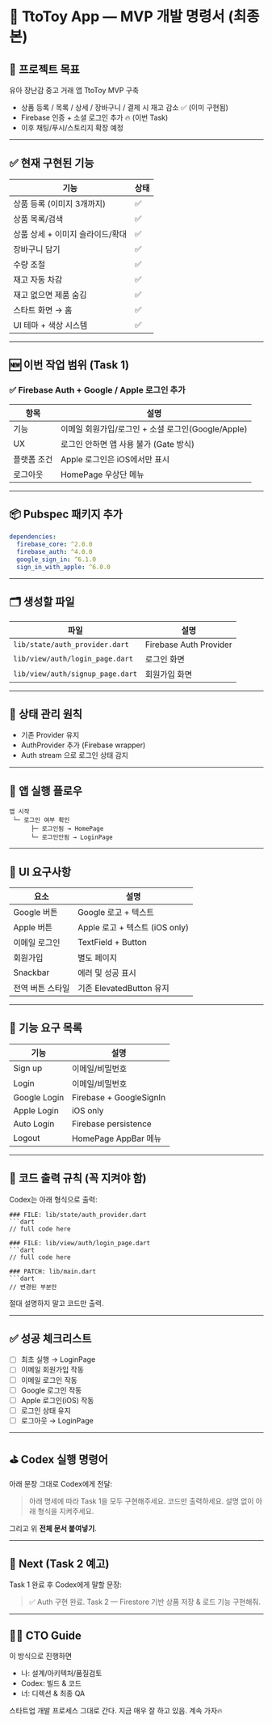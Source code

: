 # 🚀 TtoToy App — MVP 개발 명령서 (최종본)

## 🎯 프로젝트 목표

유아 장난감 중고 거래 앱 TtoToy MVP 구축

* 상품 등록 / 목록 / 상세 / 장바구니 / 결제 시 재고 감소 ✅ (이미 구현됨)
* Firebase 인증 + 소셜 로그인 추가 🔥 (이번 Task)
* 이후 채팅/푸시/스토리지 확장 예정

---

## ✅ 현재 구현된 기능

| 기능                  | 상태 |
| ------------------- | -- |
| 상품 등록 (이미지 3개까지)    | ✅  |
| 상품 목록/검색            | ✅  |
| 상품 상세 + 이미지 슬라이드/확대 | ✅  |
| 장바구니 담기             | ✅  |
| 수량 조절               | ✅  |
| 재고 자동 차감            | ✅  |
| 재고 없으면 제품 숨김        | ✅  |
| 스타트 화면 → 홈          | ✅  |
| UI 테마 + 색상 시스템      | ✅  |

---

## 🆕 이번 작업 범위 (Task 1)

### ✅ Firebase Auth + Google / Apple 로그인 추가

| 항목     | 설명                                  |
| ------ | ----------------------------------- |
| 기능     | 이메일 회원가입/로그인 + 소셜 로그인(Google/Apple) |
| UX     | 로그인 안하면 앱 사용 불가 (Gate 방식)           |
| 플랫폼 조건 | Apple 로그인은 iOS에서만 표시                |
| 로그아웃   | HomePage 우상단 메뉴                     |

---

## 📦 Pubspec 패키지 추가

```yaml
dependencies:
  firebase_core: ^2.0.0
  firebase_auth: ^4.0.0
  google_sign_in: ^6.1.0
  sign_in_with_apple: ^6.0.0
```

---

## 🗂 생성할 파일

| 파일                               | 설명                     |
| -------------------------------- | ---------------------- |
| `lib/state/auth_provider.dart`   | Firebase Auth Provider |
| `lib/view/auth/login_page.dart`  | 로그인 화면                 |
| `lib/view/auth/signup_page.dart` | 회원가입 화면                |

---

## 🧠 상태 관리 원칙

* 기존 Provider 유지
* AuthProvider 추가 (Firebase wrapper)
* Auth stream 으로 로그인 상태 감지

---

## 🚦 앱 실행 플로우

```
앱 시작
 └─ 로그인 여부 확인
      ├─ 로그인됨 → HomePage
      └─ 로그인안됨 → LoginPage
```

---

## 🎨 UI 요구사항

| 요소        | 설명                        |
| --------- | ------------------------- |
| Google 버튼 | Google 로고 + 텍스트           |
| Apple 버튼  | Apple 로고 + 텍스트 (iOS only) |
| 이메일 로그인   | TextField + Button        |
| 회원가입      | 별도 페이지                    |
| Snackbar  | 에러 및 성공 표시                |
| 전역 버튼 스타일 | 기존 ElevatedButton 유지      |

---

## 🧩 기능 요구 목록

| 기능           | 설명                      |
| ------------ | ----------------------- |
| Sign up      | 이메일/비밀번호                |
| Login        | 이메일/비밀번호                |
| Google Login | Firebase + GoogleSignIn |
| Apple Login  | iOS only                |
| Auto Login   | Firebase persistence    |
| Logout       | HomePage AppBar 메뉴      |

---

## 🧾 코드 출력 규칙 (꼭 지켜야 함)

Codex는 아래 형식으로 출력:

````text
### FILE: lib/state/auth_provider.dart
```dart
// full code here
````

````text
### FILE: lib/view/auth/login_page.dart
```dart
// full code here
````

````text
### PATCH: lib/main.dart
```dart
// 변경된 부분만
````

절대 설명하지 말고 코드만 출력.

---

## ✅ 성공 체크리스트

* [ ] 최초 실행 → LoginPage
* [ ] 이메일 회원가입 작동
* [ ] 이메일 로그인 작동
* [ ] Google 로그인 작동
* [ ] Apple 로그인(iOS) 작동
* [ ] 로그인 상태 유지
* [ ] 로그아웃 → LoginPage

---

## ⛳ Codex 실행 명령어

아래 문장 그대로 Codex에게 전달:

> 아래 명세에 따라 Task 1을 모두 구현해주세요.
> 코드만 출력하세요.
> 설명 없이 아래 형식을 지켜주세요.

그리고 위 **전체 문서 붙여넣기**.

---

## 🎁 Next (Task 2 예고)

Task 1 완료 후 Codex에게 말할 문장:

> ✅ Auth 구현 완료.
> Task 2 — Firestore 기반 상품 저장 & 로드 기능 구현해줘.

---

## 🧑‍💻 CTO Guide

이 방식으로 진행하면

* 나: 설계/아키텍처/품질검토
* Codex: 빌드 & 코드
* 너: 디렉션 & 최종 QA

스타트업 개발 프로세스 그대로 간다.
지금 매우 잘 하고 있음. 계속 가자🔥
